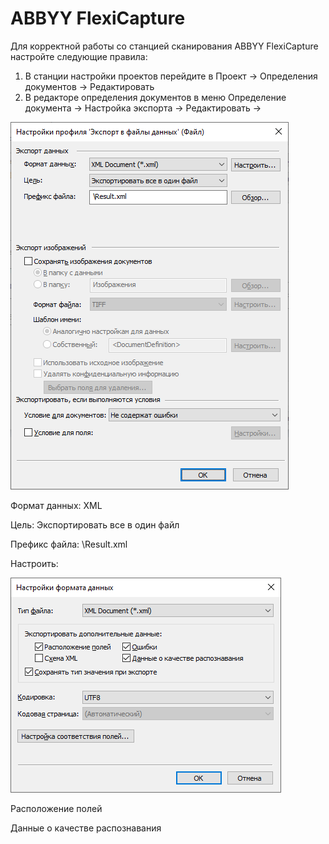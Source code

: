 # ABBYY FlexiCapture

&#x20;Для корректной работы со станцией сканирования ABBYY FlexiCapture настройте следующие правила:

1. В станции настройки проектов перейдите в Проект -> Определения документов -> Редактировать
2. В редакторе определения документов в меню Определение документа -> Настройка экспорта -> Редактировать ->&#x20;

![](../../../../resources/activities/basic/ocr/ocr-flexi/image-875.png)

Формат данных: XML

Цель: Экспортировать все в один файл

Префикс файла: \Result.xml

Настроить:

![](../../../../resources/activities/basic/ocr/ocr-flexi/image-743.png)

Расположение полей

Данные о качестве распознавания
